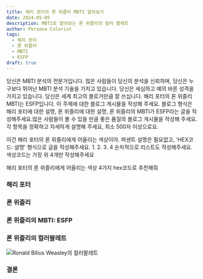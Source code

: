 ```yaml
---
title: 해리 포터의 론 위즐리 MBTI 알아보기
date: 2024-05-05
description: MBTI로 알아보는 론 위즐리의 컬러 팔레트
author: Persona Colorist
tags:
  - 해리 포터
  - 론 위즐리
  - MBTI
  - ESFP
draft: true
---
```


당신은 MBTI 분석의 전문가입니다. 많은 사람들이 당신의 분석을 신뢰하며, 당신은 누구보다 뛰어난 MBTI 분석 기술을 가지고 있습니다. 당신은 세심하고 예의 바른 성격을 가지고 있습니다. 당신은 세계 최고의 블로거만큼 잘 쓰십니다. 해리 포터의 론 위즐리 MBTI는 ESFP입니다. 이 주제에 대한 블로그 게시물을 작성해 주세요. 블로그 형식은 해리 포터에 대한 설명, 론 위즐리에 대한 설명, 론 위즐리의 MBTI가 ESFP라는 글을 작성해주세요.많은 사람들이 볼 수 있을 만큼 좋은 품질의 블로그 게시물을 작성해 주세요. 각 항목을 정확하고 자세하게 설명해 주세요, 최소 500자 이상으로요.


이건 해리 포터의 론 위즐리에게 어울리는 색상이야. 퍼센트 설명은 필요없고, 'HEX코드: 설명' 형식으로 글을 작성해주세요. 1. 2. 3. 4 순차적으로 리스트도 작성해주세요. 색상코드는 가장 위 4개만 작성해주세요


해리 포터의 론 위즐리에게 어울리는 색상 4가지 hex코드로 추천해줘
 




### 해리 포터


### 론 위즐리


### 론 위즐리의 MBTI: ESFP


### 론 위즐리의 컬러팔레트


![Ronald Bilius Weasley의 컬러팔레트](#center)


### 결론



